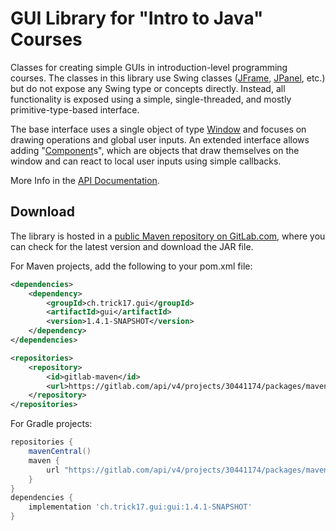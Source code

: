 # GUI Library for "Intro to Java" Courses

Classes for creating simple GUIs in introduction-level programming courses.
The classes in this library use Swing classes ([JFrame][1], [JPanel][2], etc.) 
but do not expose any Swing type or concepts directly. Instead, all 
functionality is exposed using a simple, single-threaded, and mostly 
primitive-type-based interface.

The base interface uses a single object of type [Window][3] and focuses on 
drawing operations and global user inputs. An extended interface allows 
adding "[Component][4]s", which are objects that draw themselves on the window 
and can react to local user inputs using simple callbacks.

More Info in the [API Documentation][5].


## Download

The library is hosted in a [public Maven repository on GitLab.com][6], where 
you can check for the latest version and download the JAR file.

For Maven projects, add the following to your pom.xml file:

```xml
<dependencies>
    <dependency>
        <groupId>ch.trick17.gui</groupId>
        <artifactId>gui</artifactId>
        <version>1.4.1-SNAPSHOT</version>
    </dependency>
</dependencies>

<repositories>
    <repository>
        <id>gitlab-maven</id>
        <url>https://gitlab.com/api/v4/projects/30441174/packages/maven</url>
    </repository>
</repositories>
```

For Gradle projects:

```groovy
repositories {
    mavenCentral()
    maven {
        url "https://gitlab.com/api/v4/projects/30441174/packages/maven"
    }
}
dependencies {
    implementation 'ch.trick17.gui:gui:1.4.1-SNAPSHOT'
}
```


[1]: https://docs.oracle.com/javase/8/docs/api/javax/swing/JFrame.html?is-external=true
[2]: https://docs.oracle.com/javase/8/docs/api/javax/swing/JPanel.html?is-external=true
[3]: https://rolve.github.io/gui/apidocs/gui/Window.html
[4]: https://rolve.github.io/gui/apidocs/gui/component/Component.html
[5]: https://rolve.github.io/gui/apidocs/overview-summary.html
[6]: https://gitlab.com/rolve/gui/-/packages
